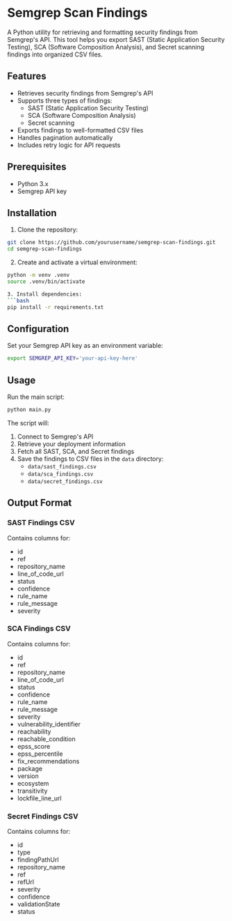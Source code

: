 # Semgrep Scan Findings

A Python utility for retrieving and formatting security findings from Semgrep's API. This tool helps you export SAST (Static Application Security Testing), SCA (Software Composition Analysis), and Secret scanning findings into organized CSV files.

## Features

- Retrieves security findings from Semgrep's API
- Supports three types of findings:
  - SAST (Static Application Security Testing)
  - SCA (Software Composition Analysis)
  - Secret scanning
- Exports findings to well-formatted CSV files
- Handles pagination automatically
- Includes retry logic for API requests

## Prerequisites

- Python 3.x
- Semgrep API key

## Installation

1. Clone the repository:
```bash
git clone https://github.com/yourusername/semgrep-scan-findings.git
cd semgrep-scan-findings
```

2. Create and activate a virtual environment:
```bash
python -m venv .venv
source .venv/bin/activate

3. Install dependencies:
```bash
pip install -r requirements.txt
```

## Configuration

Set your Semgrep API key as an environment variable:

```bash
export SEMGREP_API_KEY='your-api-key-here'
```

## Usage

Run the main script:

```bash
python main.py
```

The script will:
1. Connect to Semgrep's API
2. Retrieve your deployment information
3. Fetch all SAST, SCA, and Secret findings
4. Save the findings to CSV files in the `data` directory:
   - `data/sast_findings.csv`
   - `data/sca_findings.csv`
   - `data/secret_findings.csv`

## Output Format

### SAST Findings CSV
Contains columns for:
- id
- ref
- repository_name
- line_of_code_url
- status
- confidence
- rule_name
- rule_message
- severity

### SCA Findings CSV
Contains columns for:
- id
- ref
- repository_name
- line_of_code_url
- status
- confidence
- rule_name
- rule_message
- severity
- vulnerability_identifier
- reachability
- reachable_condition
- epss_score
- epss_percentile
- fix_recommendations
- package
- version
- ecosystem
- transitivity
- lockfile_line_url

### Secret Findings CSV
Contains columns for:
- id
- type
- findingPathUrl
- repository_name
- ref
- refUrl
- severity
- confidence
- validationState
- status
